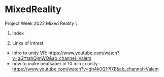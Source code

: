 # MixedReality
Project Week 2022 Mixed Reality
\
1. Index

1. Links of intrest
- intro to unity VR: https://www.youtube.com/watch?v=gGYtahQjmWQ&ab_channel=Valem
- how to make beatsaber in 10 min in unity : https://www.youtube.com/watch?v=gh4k0Q1Pl7E&ab_channel=Valem
